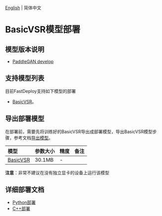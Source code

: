 [English](README_EN.md) | 简体中文
# BasicVSR模型部署

## 模型版本说明

- [PaddleGAN develop](https://github.com/PaddlePaddle/PaddleGAN)

## 支持模型列表

目前FastDeploy支持如下模型的部署

- [BasicVSR](https://github.com/PaddlePaddle/PaddleGAN/blob/develop/docs/zh_CN/tutorials/video_super_resolution.md)。


## 导出部署模型

在部署前，需要先将训练好的BasicVSR导出成部署模型，导出BasicVSR模型步骤，参考文档[导出模型](https://github.com/PaddlePaddle/PaddleGAN/blob/develop/docs/zh_CN/tutorials/video_super_resolution.md)。


| 模型                                                                          | 参数大小   | 精度    | 备注 |
|:----------------------------------------------------------------------------|:-------|:----- | :------ |
| [BasicVSR](https://bj.bcebos.com/paddlehub/fastdeploy/BasicVSR_reds_x4.tar) | 30.1MB | - |

**注意**：非常不建议在没有独立显卡的设备上运行该模型

## 详细部署文档

- [Python部署](python)
- [C++部署](cpp)
